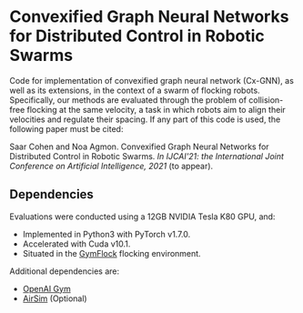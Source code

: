 # Convexified Graph Neural Networks for Distributed Control in Robotic Swarms
Code for implementation of convexified graph neural network (<bf>Cx-GNN</bf>), as well as its extensions, in the context of a swarm of flocking robots. Specifically, our methods are evaluated through the problem of collision-free flocking at the same velocity, a task in which robots aim to align their velocities and regulate their spacing. 
If any part of this code is used, the following paper must be cited: 

Saar Cohen and Noa Agmon. Convexified Graph Neural Networks for Distributed Control in Robotic Swarms. <em>In IJCAI'21: the International Joint Conference on Artificial Intelligence, 2021</em> (to appear).

## Dependencies
Evaluations were conducted using a 12GB NVIDIA Tesla K80 GPU, and:
- Implemented in Python3 with PyTorch v1.7.0.
- Accelerated with Cuda v10.1.
- Situated in the [GymFlock](https://github.com/katetolstaya/gym-flock) flocking environment.

Additional dependencies are:
- [OpenAI Gym](https://github.com/openai/gym)
- [AirSim](https://github.com/openai/gym) (Optional)
